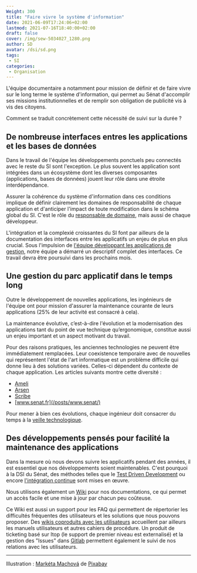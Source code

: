 ```yaml
---
Weight: 300
title: "Faire vivre le système d'information"
date: 2021-06-09T17:24:06+02:00
lastmod: 2021-07-16T18:40:00+02:00
draft: false
cover: /img/sew-5034027_1280.png
author: SD
avatar: /dsi/sd.png
tags:
 - SI
categories:
 - Organisation
---
```

L'équipe documentaire a notamment pour mission de définir et
de faire vivre sur le long terme le système d'information, qui permet au Sénat
d'accomplir ses missions institutionnelles et de remplir son obligation de
publicité vis à vis des citoyens.

Comment se traduit concrètement cette nécessité de suivi sur la durée ?
<!--more-->

De nombreuse interfaces entres les applications et les bases de données
-----------------------------------------------------------------------

Dans le travail de l'équipe les développements ponctuels peu connectés avec le
reste du SI sont l'exception. Le plus souvent les application sont intégrées
dans un écosystème dont les diverses composantes (applications, bases de
données) jouent leur rôle dans une étroite interdépendance.

Assurer la cohérence du système d'information dans ces conditions implique de 
définir clairement les domaines de responsabilité de
chaque  application et d'anticiper l'impact de toute modification dans le schéma
global du SI. C'est le rôle du
[responsable de domaine](/posts/dsi/), mais aussi de chaque développeur.

L'intégration et la complexié croissantes du SI font par ailleurs de la
documentation des interfaces entre les applicatifs un enjeu de plus en plus
crucial. Sous
l'impulsion de [l'équipe développant les applications de gestion](/posts/dsi/),
notre équipe a démarré un descriptif complet des interfaces. Ce travail devra
être poursuivi dans les prochains mois.

Une gestion du parc applicatif dans le temps long
-------------------------------------------------

Outre le développement de nouvelles applications, les ingénieurs de l'équipe ont
pour mission d'assurer la maintenance courante de leurs applications
(25% de leur activité est consacré à cela).

La maintenance évolutive, c’est-à-dire l'évolution et la modernisation des applications tant du point de vue technique qu’ergonomique, constitue aussi un enjeu important et un aspect motivant du travail. 

Pour des raisons pratiques, les anciennes technologies ne peuvent être
immédiatement remplacées. Leur coexistence temporaire avec de
nouvelles qui représentent l'état de l'art informatique est un problème
difficile qui donne lieu à des solutions variées. Celles-ci dépendent du
contexte de chaque application. Les articles suivants montre cette diversité :

- [Ameli](/posts/ameli/)
- [Arsen](/posts/refonte-arsen/)
- [Scribe](/posts/scribe)
- [www.senat.fr](/posts/www.senat/)

Pour mener à bien ces évolutions, chaque ingénieur doit consacrer du
temps à la [veille technologique](/posts/veille/).

Des développements pensés pour facilité la maintenance des applications
-----------------------------------------------------------------------

Dans la mesure où nous devons suivre les applicatifs pendant des années, il est
essentiel que nos développements soient maintenables. C'est pourquoi à
la DSI du Sénat, des méthodes telles que le [Test Driven Development](/posts/tdd/)
ou encore [l'intégration continue](/posts/gitlab/) sont mises en œuvre.

Nous utilisons également un [Wiki](/posts/wikitn/) pour nos documentations, ce qui
permet un accès facile et une mise à jour par chacun peu coûteuse.

Ce Wiki est aussi
un support pour les FAQ qui permettent de répertorier les difficultés fréquentes
des utilisateurs et les solutions que nous pouvons proposer. Des
[wikis coproduits avec les utilisateurs](/posts/coproduction) accueillent par
ailleurs
les manuels utilisateurs et autres cahiers de procédure. Un produit de
ticketing basé sur Itop (le support de premier niveau est externalisé) et la
gestion des "Issues" dans [Gitlab](/posts/gitlab/) permettent également le suivi de
nos relations avec les utilisateurs.

---
Illustration : <a href="https://pixabay.com/fr/users/maky_orel-436253/?utm_source=link-attribution&amp;utm_medium=referral&amp;utm_campaign=image&amp;utm_content=5034027">Markéta Machová</a> de <a href="https://pixabay.com/fr/?utm_source=link-attribution&amp;utm_medium=referral&amp;utm_campaign=image&amp;utm_content=5034027">Pixabay</a>
